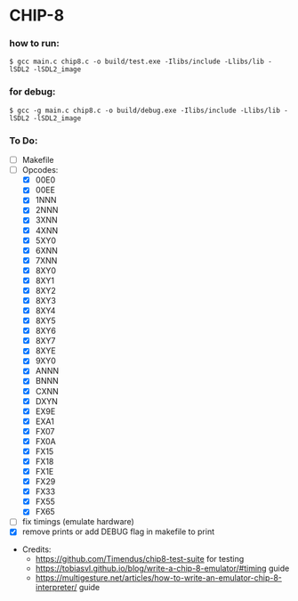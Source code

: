 # CHIP-8

### how to run:

    $ gcc main.c chip8.c -o build/test.exe -Ilibs/include -Llibs/lib -lSDL2 -lSDL2_image

### for debug:

    $ gcc -g main.c chip8.c -o build/debug.exe -Ilibs/include -Llibs/lib -lSDL2 -lSDL2_image

### To Do:

- [ ] Makefile
- [ ] Opcodes:
    - [x] 00E0
    - [x] 00EE
    - [x] 1NNN
    - [x] 2NNN
    - [x] 3XNN
    - [x] 4XNN
    - [x] 5XY0
    - [x] 6XNN
    - [x] 7XNN
    - [x] 8XY0
    - [x] 8XY1
    - [x] 8XY2
    - [x] 8XY3
    - [x] 8XY4
    - [x] 8XY5
    - [x] 8XY6
    - [x] 8XY7
    - [x] 8XYE
    - [x] 9XY0
    - [x] ANNN
    - [x] BNNN
    - [x] CXNN
    - [x] DXYN
    - [x] EX9E
    - [x] EXA1
    - [x] FX07
    - [x] FX0A
    - [x] FX15
    - [x] FX18
    - [x] FX1E
    - [x] FX29
    - [x] FX33
    - [x] FX55
    - [x] FX65
- [ ] fix timings (emulate hardware)
- [x] remove prints or add DEBUG flag in makefile to print

- Credits:
    - https://github.com/Timendus/chip8-test-suite for testing
    - https://tobiasvl.github.io/blog/write-a-chip-8-emulator/#timing guide
    - https://multigesture.net/articles/how-to-write-an-emulator-chip-8-interpreter/ guide